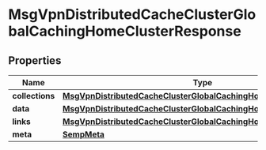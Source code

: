 
# MsgVpnDistributedCacheClusterGlobalCachingHomeClusterResponse

## Properties
Name | Type | Description | Notes
------------ | ------------- | ------------- | -------------
**collections** | [**MsgVpnDistributedCacheClusterGlobalCachingHomeClusterCollections**](MsgVpnDistributedCacheClusterGlobalCachingHomeClusterCollections.md) |  |  [optional]
**data** | [**MsgVpnDistributedCacheClusterGlobalCachingHomeCluster**](MsgVpnDistributedCacheClusterGlobalCachingHomeCluster.md) |  |  [optional]
**links** | [**MsgVpnDistributedCacheClusterGlobalCachingHomeClusterLinks**](MsgVpnDistributedCacheClusterGlobalCachingHomeClusterLinks.md) |  |  [optional]
**meta** | [**SempMeta**](SempMeta.md) |  | 



